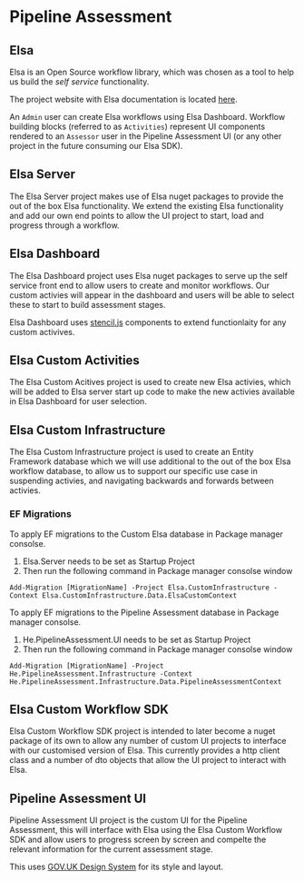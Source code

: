 # Pipeline Assessment

## Elsa

Elsa is an Open Source workflow library, which was chosen as a tool to help us build the *self service* functionality.

The project website with Elsa documentation is located [here](https://elsa-workflows.github.io/elsa-core/).

An `Admin` user can create Elsa workflows using Elsa Dashboard. Workflow building blocks (referred to as `Activities`) represent UI components rendered to an `Assessor` user in the Pipeline Assessment UI (or any other project in the future consuming our Elsa SDK).

## Elsa Server

The Elsa Server project makes use of Elsa nuget packages to provide the out of the box Elsa functionality.
We extend the existing Elsa functionality and add our own end points to allow the UI project to start, load and progress through a workflow.

## Elsa Dashboard

The Elsa Dashboard project uses Elsa nuget packages to serve up the self service front end to allow users to create and monitor workflows. Our custom activies will appear in the dashboard and users will be able to select these to start to build assessment stages.

Elsa Dashboard uses [stencil.js](https://stenciljs.com/) components to extend functionlaity for any custom activives.

## Elsa Custom Activities

The Elsa Custom Acitives project is used to create new Elsa activies, which will be added to Elsa server start up code to make the new activies available in Elsa Dashboard for user selection.

## Elsa Custom Infrastructure

The Elsa Custom Infrastructure project is used to create an Entity Framework database which we will use additional to the out of the box Elsa workflow database, to allow us to support our specific use case in suspending activies, and navigating backwards and forwards between activies.

### EF Migrations
To apply EF migrations to the Custom Elsa database in Package manager consolse.

1. Elsa.Server needs to be set as Startup Project
1. Then run the following command in Package manager consolse window 
```
Add-Migration [MigrationName] -Project Elsa.CustomInfrastructure -Context Elsa.CustomInfrastructure.Data.ElsaCustomContext
```

To apply EF migrations to the Pipeline Assessment database in Package manager consolse.

1. He.PipelineAssessment.UI needs to be set as Startup Project
1. Then run the following command in Package manager consolse window 
```
Add-Migration [MigrationName] -Project He.PipelineAssessment.Infrastructure -Context He.PipelineAssessment.Infrastructure.Data.PipelineAssessmentContext
```

## Elsa Custom Workflow SDK

Elsa Custom Workflow SDK project is intended to later become a nuget package of its own to allow any number of custom UI projects to interface with our customised version of Elsa. This currently provides a http client class and a number of dto objects that allow the UI project to interact with Elsa.

## Pipeline Assessment UI

Pipeline Assessment UI project is the custom UI for the Pipeline Assessment, this will interface with Elsa using the Elsa Custom Workflow SDK and allow users to progress screen by screen and compelte the relevant information for the current assessment stage.

This uses [GOV.UK Design System](https://design-system.service.gov.uk/) for its style and layout.

